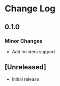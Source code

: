 # Change Log

## 0.1.0

### Minor Changes

- Add Insiders support

## [Unreleased]

- Initial release
